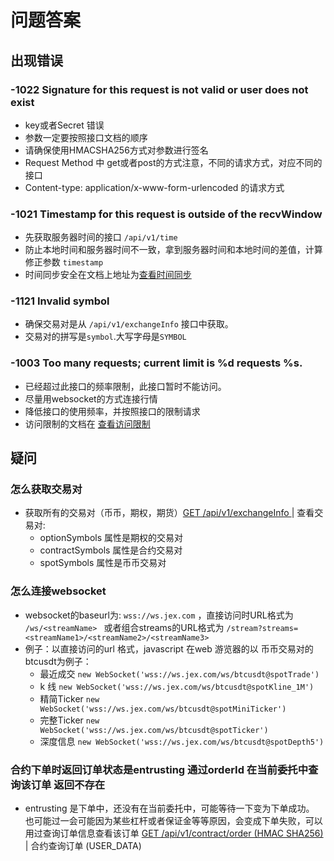# 问题答案
## 出现错误
### -1022 Signature for this request is not valid or user does not exist 
 * key或者Secret 错误
 * 参数一定要按照接口文档的顺序
 * 请确保使用HMACSHA256方式对参数进行签名
 * Request Method 中 get或者post的方式注意，不同的请求方式，对应不同的接口
 * Content-type: application/x-www-form-urlencoded 的请求方式

### -1021 Timestamp for this request is outside of the recvWindow
* 先获取服务器时间的接口 `/api/v1/time`
* 防止本地时间和服务器时间不一致，拿到服务器时间和本地时间的差值，计算修正参数 `timestamp`
* 时间同步安全在文档上地址为[查看时间同步](./rest-api_CN.md#%E6%97%B6%E9%97%B4%E5%90%8C%E6%AD%A5%E5%AE%89%E5%85%A8) 
### -1121 Invalid symbol 
* 确保交易对是从 `/api/v1/exchangeInfo` 接口中获取。
* 交易对的拼写是`symbol`.大写字母是`SYMBOL`

### -1003 Too many requests; current limit is %d requests %s.
* 已经超过此接口的频率限制，此接口暂时不能访问。
* 尽量用websocket的方式连接行情 
* 降低接口的使用频率，并按照接口的限制请求
* 访问限制的文档在  [查看访问限制](./rest-api_CN.md#%E8%AE%BF%E9%97%AE%E9%99%90%E5%88%B6)

## 疑问

### 怎么获取交易对
* 获取所有的交易对（币币，期权，期货）[GET  /api/v1/exchangeInfo ](./rest-api_CN.md#%E4%BA%A4%E6%98%93%E5%AF%B9%E4%BF%A1%E6%81%AF) | 查看交易对:
  - optionSymbols 属性是期权的交易对
  - contractSymbols 属性是合约交易对
  - spotSymbols 属性是币币交易对


### 怎么连接websocket
* websocket的baseurl为:  `wss://ws.jex.com` ，直接访问时URL格式为  `/ws/<streamName> ` 或者组合streams的URL格式为  `/stream?streams=<streamName1>/<streamName2>/<streamName3> `
* 例子：以直接访问的url 格式，javascript 在web 游览器的以 币币交易对的btcusdt为例子：
    - 最近成交 `new WebSocket('wss://ws.jex.com/ws/btcusdt@spotTrade')`
    - k 线 `new WebSocket('wss://ws.jex.com/ws/btcusdt@spotKline_1M')`
    - 精简Ticker `new WebSocket('wss://ws.jex.com/ws/btcusdt@spotMiniTicker')`
    - 完整Ticker `new WebSocket('wss://ws.jex.com/ws/btcusdt@spotTicker')`
    - 深度信息 `new WebSocket('wss://ws.jex.com/ws/btcusdt@spotDepth5')`

### 合约下单时返回订单状态是entrusting 通过orderId 在当前委托中查询该订单 返回不存在
* entrusting 是下单中，还没有在当前委托中，可能等待一下变为下单成功。 也可能过一会可能因为某些杠杆或者保证金等等原因，会变成下单失败，可以用过查询订单信息查看该订单  [GET /api/v1/contract/order (HMAC SHA256)](./rest-api_CN.md#%E5%90%88%E7%BA%A6%E6%9F%A5%E8%AF%A2%E8%AE%A2%E5%8D%95-user_data) | 合约查询订单 (USER_DATA)

 


